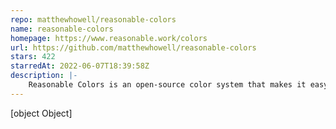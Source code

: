 ```yaml
---
repo: matthewhowell/reasonable-colors
name: reasonable-colors
homepage: https://www.reasonable.work/colors
url: https://github.com/matthewhowell/reasonable-colors
stars: 422
starredAt: 2022-06-07T18:39:58Z
description: |-
    Reasonable Colors is an open-source color system that makes it easy to build accessible, nice-looking color palettes.
---
```


[object Object]
